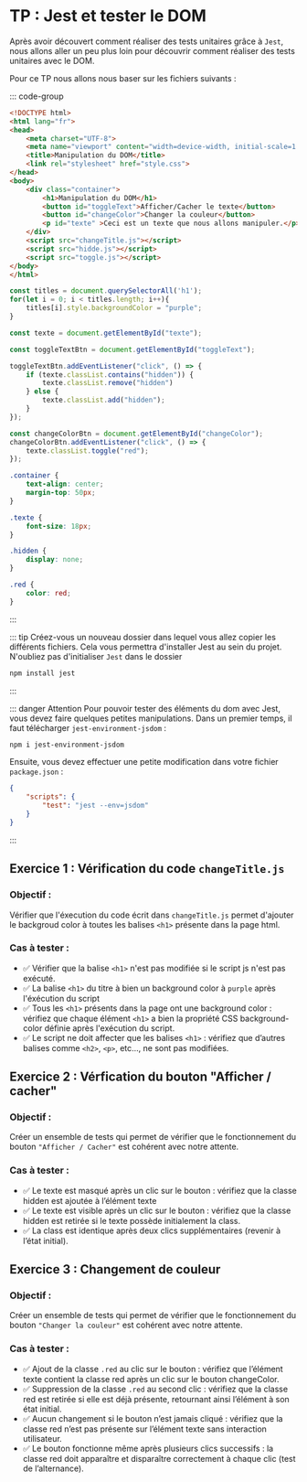 # TP : Jest et tester le DOM

Après avoir découvert comment réaliser des tests unitaires grâce à `Jest`, nous allons aller un peu plus loin pour découvrir comment réaliser des tests unitaires avec le DOM.


Pour ce TP nous allons nous baser sur les fichiers suivants : 

::: code-group
```html  [index.html]
<!DOCTYPE html>
<html lang="fr">
<head>
    <meta charset="UTF-8">
    <meta name="viewport" content="width=device-width, initial-scale=1.0">
    <title>Manipulation du DOM</title>
    <link rel="stylesheet" href="style.css">
</head>
<body>
    <div class="container">
        <h1>Manipulation du DOM</h1>
        <button id="toggleText">Afficher/Cacher le texte</button>
        <button id="changeColor">Changer la couleur</button>
        <p id="texte" >Ceci est un texte que nous allons manipuler.</p>
    </div>
    <script src="changeTitle.js"></script>
    <script src="hidde.js"></script>
    <script src="toggle.js"></script>
</body>
</html>

```

```js [changeTitles.js] 
const titles = document.querySelectorAll('h1');
for(let i = 0; i < titles.length; i++){
    titles[i].style.backgroundColor = "purple";
}
```

```js [hidde.js]
const texte = document.getElementById("texte");

const toggleTextBtn = document.getElementById("toggleText");

toggleTextBtn.addEventListener("click", () => {
    if (texte.classList.contains("hidden")) {
        texte.classList.remove("hidden")
    } else {
        texte.classList.add("hidden");
    }
});
```

```js [toggle.js]
const changeColorBtn = document.getElementById("changeColor");
changeColorBtn.addEventListener("click", () => {
    texte.classList.toggle("red");
});

```

```css [style.css]
.container {
    text-align: center;
    margin-top: 50px;
}

.texte {
    font-size: 18px;
}

.hidden {
    display: none;
}

.red {
    color: red;
}

```
:::

::: tip
Créez-vous un nouveau dossier dans lequel vous allez copier les différents fichiers. 
Cela vous permettra d'installer Jest au sein du projet.
N'oubliez pas d'initialiser `Jest` dans le dossier
```bash
npm install jest
```
:::

::: danger Attention
Pour pouvoir tester des éléments du dom avec Jest, vous devez faire quelques petites manipulations.
Dans un premier temps, il faut télécharger `jest-environment-jsdom` :
```bash
npm i jest-environment-jsdom
```

Ensuite, vous devez effectuer une petite modification dans votre fichier `package.json` :
```json
{
    "scripts": {
        "test": "jest --env=jsdom"
    }
}
```
:::

## Exercice 1 : Vérification du code `changeTitle.js`
### Objectif : 
Vérifier que l'éxecution du code écrit dans `changeTitle.js` permet d'ajouter le backgroud color à toutes les balises `<h1>` présente dans la page html.

### Cas à tester :
- ✅ Vérifier que la balise `<h1>` n'est pas modifiée si le script js n'est pas exécuté. 
- ✅ La balise `<h1>` du titre à bien un background color à `purple` après l'éxécution du script
- ✅ Tous les `<h1>` présents dans la page ont une background color : vérifiez que chaque élément `<h1>` a bien la propriété CSS background-color définie après l'exécution du script.
- ✅ Le script ne doit affecter que les balises `<h1>` : vérifiez que d’autres balises comme `<h2>`, `<p>`, etc..., ne sont pas modifiées.



## Exercice 2 : Vérfication du bouton "Afficher / cacher"
### Objectif : 
Créer un ensemble de tests qui permet de vérifier que le fonctionnement du bouton `"Afficher / Cacher"` est cohérent avec notre attente.

### Cas à tester : 
- ✅ Le texte est masqué après un clic sur le bouton : vérifiez que la classe hidden est ajoutée à l’élément texte
- ✅ Le texte est visible après un clic sur le bouton : vérifiez que la classe hidden est retirée si le texte possède initialement la class.
- ✅ La class est identique après deux clics supplémentaires (revenir à l’état initial).


## Exercice 3 : Changement de couleur
### Objectif : 
Créer un ensemble de tests qui permet de vérifier que le fonctionnement du bouton `"Changer la couleur"` est cohérent avec notre attente.

### Cas à tester : 
- ✅ Ajout de la classe `.red` au clic sur le bouton : vérifiez que l’élément texte contient la classe red après un clic sur le bouton changeColor.
- ✅ Suppression de la classe `.red` au second clic : vérifiez que la classe red est retirée si elle est déjà présente, retournant ainsi l’élément à son état initial.
- ✅ Aucun changement si le bouton n’est jamais cliqué : vérifiez que la classe red n’est pas présente sur l’élément texte sans interaction utilisateur.
- ✅ Le bouton fonctionne même après plusieurs clics successifs : la classe red doit apparaître et disparaître correctement à chaque clic (test de l’alternance).
